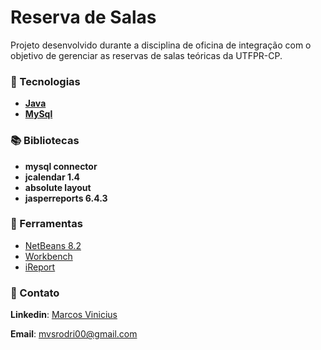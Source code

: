 # Reserva de Salas
Projeto desenvolvido durante a disciplina de oficina de integração com o objetivo de gerenciar as reservas de salas teóricas da UTFPR-CP.

### 🚀 Tecnologias

- [**Java**](https://www.java.com/pt-BR/)
- [**MySql**](https://www.mysql.com/) 


### 📚 Bibliotecas

 - **mysql connector**
 - **jcalendar 1.4**
 - **absolute layout**
 - **jasperreports 6.4.3**

### :hammer: Ferramentas

- [NetBeans 8.2](https://netbeans.org/downloads/8.2/rc/)
- [Workbench](https://dev.mysql.com/downloads/workbench/)
- [iReport](https://community.jaspersoft.com/project/ireport-designer/releases)

### :speech_balloon: Contato

**Linkedin**: [Marcos Vinicius](https://www.linkedin.com/in/marcos-vinicius-dos-santos-rodrigues-1a2b39195/)

**Email**: mvsrodri00@gmail.com
